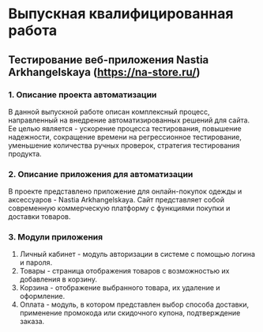 # Выпускная квалифицированная работа
## Тестирование веб-приложения Nastia Arkhangelskaya (https://na-store.ru/)
### 1. Описание проекта автоматизации
В данной выпускной работе описан комплексный процесс, направленный на внедрение автоматизированных решений для сайта. Ее целью является - ускорение процесса тестирования, повышение надежности, сокращение времени на регрессионное тестирование, уменьшение количества ручных проверок, стратегия тестирования продукта.
### 2. Описание приложения для автоматизации
В проекте представлено приложение для онлайн-покупок одежды и аксессуаров - Nastia Arkhangelskaya. Сайт представляет собой современную коммерческую платформу с функциями покупки и доставки товаров.
### 3. Модули приложения
1. Личный кабинет - модуль авторизации в системе с помощью логина и пароля.
2. Товары - страница отображения товаров с возможностью их добавления в корзину.
3. Корзина - отображение выбранного товара, их удаление и оформление.
4. Оплата - модуль, в котором представлен выбор способа доставки, применение промокода или скидочного купона, подтверждение заказа.
